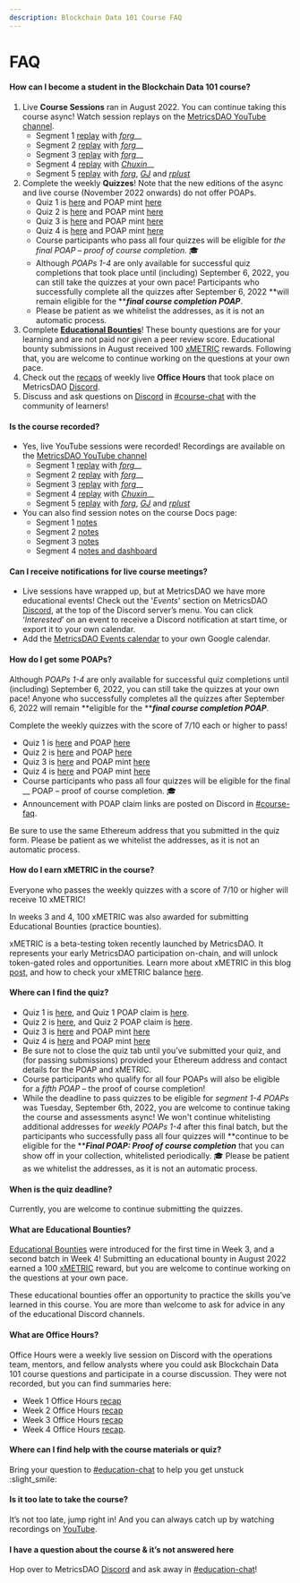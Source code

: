 ```yaml
---
description: Blockchain Data 101 Course FAQ
---
```


# FAQ

#### How can I become a student in the Blockchain Data 101 course?&#x20;

1. Live **Course Sessions** ran in August 2022. You can continue taking this course async! Watch session replays on the [MetricsDAO YouTube channel](https://www.youtube.com/channel/UCDyRizBgObJB-sNuwEPlL1g).
   * Segment 1 [replay](https://docs.metricsdao.xyz/analyst-resources/blockchain-data-101/segment-1) with [_forg_](https://twitter.com/forgash\_)__
   * Segment 2 [replay](https://docs.metricsdao.xyz/analyst-resources/blockchain-data-101/segment-2) with [_forg_](https://twitter.com/forgash\_)__
   * Segment 3 [replay](https://docs.metricsdao.xyz/analyst-resources/blockchain-data-101/segment-3) with [_forg_](https://twitter.com/forgash\_)__
   * Segment 4 [replay](https://youtu.be/ahBFD\_eQvKU) with [_Chuxin_](https://twitter.com/chuxin\_h)__
   * Segment 5 [replay](https://www.youtube.com/watch?v=nxIDapWc5eg) with [_forg_](https://twitter.com/forgash\_), [_GJ_](https://twitter.com/GJFlannery19) and [_rplust_](https://twitter.com/robplust)&#x20;
2. Complete the weekly **Quizzes**! Note that the new editions of the async and live course (November 2022 onwards) do not offer POAPs.
   * Quiz 1 is [here](https://s2w1pibxi3c.typeform.com/metricsdao) and POAP mint [here](https://poap.delivery/blockchainanalytics1)
   * Quiz 2 is [here](https://s2w1pibxi3c.typeform.com/metricsdaoquiz2) and POAP mint [here](https://poap.delivery/mdao-workshop-blockchain-analytics-2/)
   * Quiz 3 is [here](https://docs.metricsdao.xyz/analyst-resources/blockchain-data-101/segment-3/assessment-3) and POAP mint [here](https://poap.delivery/mdao-workshop-blockchain-analytics-3)
   * Quiz 4 is [here](https://docs.metricsdao.xyz/analyst-resources/blockchain-data-101/segment-4/assessment-4) and POAP mint [here](https://poap.delivery/mdao-workshop-blockchain-analytics-4)
   * Course participants who pass all four quizzes will be eligible for _the final POAP –  proof of course completion_. 🎓
   * Although _POAPs 1-4_ are only available for successful quiz completions that took place until (including) September 6, 2022, you can still take the quizzes at your own pace! Participants who successfully complete all the quizzes after September 6, 2022 **will remain eligible for the **_**final course completion POAP**_.
   * Please be patient as we whitelist the addresses, as it is not an automatic process.&#x20;
3. Complete [**Educational Bounties**](https://metricsdao.notion.site/metricsdao/Bounty-Programs-d4bac7f1908f412f8bf4ed349198e5fe?p=8e6be1bfef4a4e0f87887d857b7dad96\&pm=c)! These bounty questions are for your learning and are not paid nor given a peer review score. Educational bounty submissions in August received 100 [xMETRIC](https://blog.metricsdao.xyz/xmetric-balance/) rewards. Following that, you are welcome to continue working on the questions at your own pace.
4. Check out the [recaps](https://docs.metricsdao.xyz/analyst-resources/blockchain-data-101/faq#what-are-office-hours) of weekly live **Office Hours** that took place on MetricsDAO [Discord](http://discord.gg/metrics).&#x20;
5. Discuss and ask questions on [Discord](http://discord.gg/metrics) in [#course-chat](https://discord.com/channels/902943676685230100/992490932412883064) with the community of learners!&#x20;

#### Is the course recorded?&#x20;

* Yes, live YouTube sessions were recorded! Recordings are available on the [MetricsDAO YouTube channel](https://www.youtube.com/channel/UCDyRizBgObJB-sNuwEPlL1g)
  * Segment 1 [replay](https://docs.metricsdao.xyz/analyst-resources/blockchain-data-101/segment-1) with [_forg_](https://twitter.com/forgash\_)__
  * Segment 2 [replay](https://docs.metricsdao.xyz/analyst-resources/blockchain-data-101/segment-2) with [_forg_](https://twitter.com/forgash\_)__
  * Segment 3 [replay](https://docs.metricsdao.xyz/analyst-resources/blockchain-data-101/segment-3) with [_forg_](https://twitter.com/forgash\_)__
  * Segment 4 [replay](https://youtu.be/ahBFD\_eQvKU) with [_Chuxin_](https://twitter.com/chuxin\_h)__
  * Segment 5 [replay](https://www.youtube.com/watch?v=nxIDapWc5eg) with [_forg_](https://twitter.com/forgash\_), [_GJ_](https://twitter.com/GJFlannery19) and [_rplust_](https://twitter.com/robplust)&#x20;
* You can also find session notes on the course Docs page:
  * Segment 1 [notes](https://docs.metricsdao.xyz/analyst-resources/blockchain-data-101/segment-1)
  * Segment 2 [notes](https://docs.metricsdao.xyz/analyst-resources/blockchain-data-101/segment-2/sql-aggregated)&#x20;
  * Segment 3 [notes](https://docs.metricsdao.xyz/analyst-resources/blockchain-data-101/segment-3/recap-ez\_-mode)
  * Segment 4 [notes and dashboard](https://docs.metricsdao.xyz/analyst-resources/blockchain-data-101/segment-4/sql-in-dune-v2-vs-v1)

#### Can I receive notifications for live course meetings?&#x20;

* Live sessions have wrapped up, but at MetricsDAO we have more educational events! Check out the '_Events_' section on MetricsDAO [Discord](http://discord.gg/metrics), at the top of the Discord server’s menu. You can click ‘_Interested_’ on an event to receive a Discord notification at start time, or export it to your own calendar.&#x20;
* Add the [MetricsDAO Events calendar](https://calendar.google.com/calendar/u/3?cid=Y19wZHZhaG5tMGRjN2plZDhiMThmOTczNDJhb0Bncm91cC5jYWxlbmRhci5nb29nbGUuY29t) to your own Google calendar.

#### How do I get some POAPs?&#x20;

Although _POAPs 1-4_ are only available for successful quiz completions until (including) September 6, 2022, you can still take the quizzes at your own pace! Anyone who successfully completes all the quizzes after September 6, 2022 will remain **eligible for the **_**final course completion POAP**_.&#x20;

Complete the weekly quizzes with the score of 7/10 each or higher to pass!

* Quiz 1 is [here](https://s2w1pibxi3c.typeform.com/metricsdao) and POAP [here](https://poap.delivery/blockchainanalytics1)
* Quiz 2 is [here](https://s2w1pibxi3c.typeform.com/metricsdaoquiz2) and POAP [here](https://poap.delivery/mdao-workshop-blockchain-analytics-2/)
* Quiz 3 is [here](https://docs.metricsdao.xyz/analyst-resources/blockchain-data-101/segment-3/assessment-3) and POAP mint [here](https://poap.delivery/mdao-workshop-blockchain-analytics-3)
* Quiz 4 is [here](https://docs.metricsdao.xyz/analyst-resources/blockchain-data-101/segment-4/assessment-4) and POAP mint [here](https://poap.delivery/mdao-workshop-blockchain-analytics-4)
* Course participants who pass all four quizzes will be eligible for the final __ POAP –  proof of course completion. 🎓
* Announcement with POAP claim links are posted on Discord in [#course-faq](https://discord.com/channels/902943676685230100/996143485390426162).&#x20;

Be sure to use the same Ethereum address that you submitted in the quiz form. Please be patient as we whitelist the addresses, as it is not an automatic process.&#x20;

#### How do I earn xMETRIC in the course?

Everyone who passes the weekly quizzes with a score of 7/10 or higher will receive 10 xMETRIC!

In weeks 3 and 4, 100 xMETRIC was also awarded for submitting Educational Bounties (practice bounties).

xMETRIC is a beta-testing token recently launched by MetricsDAO. It represents your early MetricsDAO participation on-chain, and will unlock token-gated roles and opportunities. Learn more about xMETRIC in this blog [post](https://blog.metricsdao.xyz/xmetric/), and how to check your xMETRIC balance [here](https://blog.metricsdao.xyz/xmetric-balance/).

#### Where can I find the quiz?&#x20;

* Quiz 1 is [here](https://s2w1pibxi3c.typeform.com/metricsdao), and Quiz 1 POAP claim is [here](https://poap.delivery/blockchainanalytics1).&#x20;
* Quiz 2 is [here](https://s2w1pibxi3c.typeform.com/metricsdaoquiz2), and Quiz 2 POAP claim is [here](https://poap.delivery/mdao-workshop-blockchain-analytics-2).
* Quiz 3 is [here](https://docs.metricsdao.xyz/analyst-resources/blockchain-data-101/segment-3/assessment-3) and POAP mint [here](https://poap.delivery/mdao-workshop-blockchain-analytics-3)
* Quiz 4 is [here](https://docs.metricsdao.xyz/analyst-resources/blockchain-data-101/segment-4/assessment-4) and POAP mint [here](https://poap.delivery/mdao-workshop-blockchain-analytics-4)
* Be sure not to close the quiz tab until you’ve submitted your quiz, and (for passing submissions) provided your Ethereum address and contact details for the POAP and xMETRIC.
* Course participants who qualify for all four POAPs will also be eligible for a _fifth POAP_ – the proof of course completion!&#x20;
* While the deadline to pass quizzes to be eligible for _segment 1-4 POAPs_ was Tuesday, September 6th, 2022, you are welcome to continue taking the course and assessments async! We won't continue whitelisting additional addresses for _weekly POAPs 1-4_ after this final batch, but the participants who successfully pass all four quizzes will **continue to be eligible for the **_**Final POAP: Proof of course completion**_ that you can show off in your collection, whitelisted periodically. 🎓 Please be patient as we whitelist the addresses, as it is not an automatic process.&#x20;

#### When is the quiz deadline?&#x20;

Currently, you are welcome to continue submitting the quizzes.

#### What are Educational Bounties?

[Educational Bounties](https://metricsdao.notion.site/metricsdao/Bounty-Programs-d4bac7f1908f412f8bf4ed349198e5fe?p=8e6be1bfef4a4e0f87887d857b7dad96\&pm=c) were introduced for the first time in Week 3, and a second batch in Week 4! Submitting an educational bounty in August 2022 earned a 100 [xMETRIC](https://blog.metricsdao.xyz/xmetric-balance/) reward, but you are welcome to continue working on the questions at your own pace.

These educational bounties offer an opportunity to practice the skills you’ve learned in this course. You are more than welcome to ask for advice in any of the educational Discord channels.

#### What are Office Hours?&#x20;

Office Hours were a weekly live session on Discord with the operations team, mentors, and fellow analysts where you could ask Blockchain Data 101 course questions and participate in a course discussion. They were not recorded, but you can find summaries here:

* Week 1 Office Hours [recap](https://docs.metricsdao.xyz/analyst-resources/blockchain-data-101/segment-1/office-hours-1)
* Week 2 Office Hours [recap](https://docs.metricsdao.xyz/analyst-resources/blockchain-data-101/segment-2/office-hours-2)
* Week 3 Office Hours [recap](https://docs.metricsdao.xyz/analyst-resources/blockchain-data-101/segment-3/office-hours-3)
* Week 4 Office Hours [recap](https://docs.metricsdao.xyz/analyst-resources/blockchain-data-101/segment-4/office-hours-4).&#x20;

#### Where can I find help with the course materials or quiz?&#x20;

Bring your question to [#education-chat](https://discord.com/channels/902943676685230100/992490932412883064) to help you get unstuck :slight\_smile:

#### Is it too late to take the course?&#x20;

It’s not too late, jump right in! And you can always catch up by watching recordings on [YouTube](https://www.youtube.com/channel/UCDyRizBgObJB-sNuwEPlL1g).

#### I have a question about the course & it’s not answered here&#x20;

Hop over to MetricsDAO [Discord](http://discord.gg/metrics) and ask away in [#education-chat](https://discord.com/channels/902943676685230100/992490932412883064)!&#x20;

